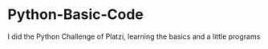 # Python-Basic-Code
I did the Python Challenge of Platzi, learning the basics and a little programs
